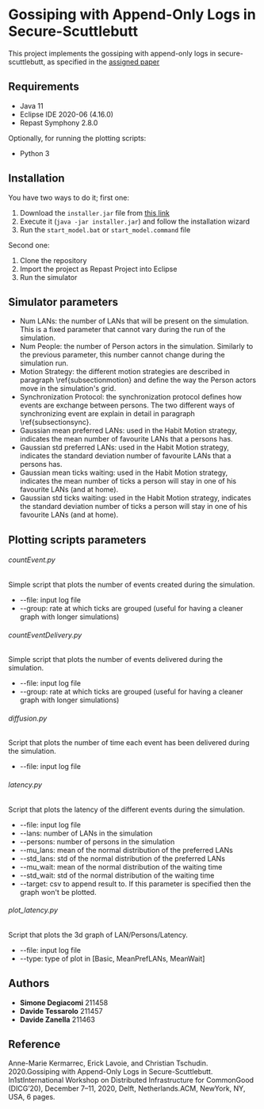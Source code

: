 # Gossiping with Append-Only Logs in Secure-Scuttlebutt
This project implements the gossiping with append-only logs in secure-scuttlebutt, as specified in the [assigned paper](https://bucchiarone.bitbucket.io/papers/dicg2020.pdf)

## Requirements
* Java 11
* Eclipse IDE 2020-06 (4.16.0)
* Repast Symphony 2.8.0

Optionally, for running the plotting scripts:
* Python 3

## Installation
You have two ways to do it; first one:

1. Download the `installer.jar` file from [this link](https://drive.google.com/file/d/16aHYfVXW9Npf1NKRYq2iniWpAWUxKI0d/view?usp=sharing)
2. Execute it (`java -jar installer.jar`) and follow the installation wizard
3. Run the `start_model.bat` or `start_model.command` file

Second one:
1. Clone the repository
2. Import the project as Repast Project into Eclipse
3. Run the simulator

## Simulator parameters
* Num LANs: the number of LANs that will be present on the simulation. This is a fixed parameter that cannot vary during the run of the simulation. 
* Num People: the number of Person actors in the simulation. Similarly to the previous parameter, this number cannot change during the simulation run.
* Motion Strategy: the different motion strategies are described in paragraph \ref{subsectionmotion} and define the way the Person actors move in the simulation's grid.
* Synchronization Protocol: the synchronization protocol defines how events are exchange between persons. The two different ways of synchronizing event are explain in detail in paragraph \ref{subsectionsync}.
* Gaussian mean preferred LANs: used in the Habit Motion strategy, indicates the mean number of favourite LANs that a persons has.
* Gaussian std preferred LANs: used in the Habit Motion strategy, indicates the standard deviation number of favourite LANs that a persons has.
* Gaussian mean ticks waiting: used in the Habit Motion strategy, indicates the mean number of ticks a person will stay in one of his favourite LANs (and at home).
* Gaussian std ticks waiting: used in the Habit Motion strategy, indicates the standard deviation number of ticks a person will stay in one of his favourite LANs (and at home).

## Plotting scripts parameters
###### countEvent.py
Simple script that plots the number of events created during the simulation.
* --file: input log file
* --group: rate at which ticks are grouped (useful for having a cleaner graph with longer simulations)

###### countEventDelivery.py
Simple script that plots the number of events delivered during the simulation.
* --file: input log file
* --group: rate at which ticks are grouped (useful for having a cleaner graph with longer simulations)

###### diffusion.py
Script that plots the number of time each event has been delivered during the simulation.
* --file: input log file

###### latency.py
Script that plots the latency of the different events during the simulation.

* --file: input log file
* --lans: number of LANs in the simulation
* --persons: number of persons in the simulation
* --mu_lans: mean of the normal distribution of the preferred LANs
* --std_lans: std of the normal distribution of the preferred LANs
* --mu_wait: mean of the normal distribution of the waiting time
* --std_wait: std of the normal distribution of the waiting time
* --target: csv to append result to. If this parameter is specified then the graph won't be plotted.

###### plot_latency.py
Script that plots the 3d graph of LAN/Persons/Latency.

* --file: input log file
* --type: type of plot in [Basic, MeanPrefLANs, MeanWait]

## Authors
* **Simone Degiacomi** 211458
* **Davide Tessarolo** 211457
* **Davide Zanella** 211463

## Reference
Anne-Marie Kermarrec, Erick Lavoie, and Christian Tschudin. 2020.Gossiping with Append-Only Logs in Secure-Scuttlebutt. In1stInternational Workshop on Distributed Infrastructure for CommonGood (DICG’20), December 7–11, 2020, Delft, Netherlands.ACM, NewYork, NY, USA, 6 pages.
